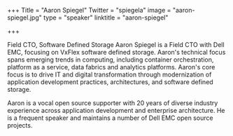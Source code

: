 +++
Title = "Aaron Spiegel"
Twitter = "spiegela"
image = "aaron-spiegel.jpg"
type = "speaker"
linktitle = "aaron-spiegel"

+++

Field CTO, Software Defined Storage
Aaron Spiegel is a Field CTO with Dell EMC, focusing on VxFlex software defined storage. Aaron's technical focus spans emerging trends in computing, including container orchestration, platform as a service, data fabrics and analytics platforms. Aaron's core focus is to drive IT and digital transformation through modernization of application development practices, architectures, and software defined storage.

Aaron is a vocal open source supporter with 20 years of diverse industry experience across application development and enterprise architecture. He is a frequent speaker and maintains a number of Dell EMC open source projects. 